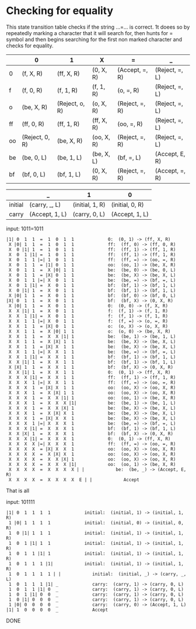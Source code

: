 # Checking for equality

This state transition table checks if the string ...=... is correct. 1t doees so by repeatedly marking a character that it will search for, then hunts for = symbol and then begins searching for the first non marked character and checks for equality.

|  |0|1|X|=|_ |
|--|-|-|-|-|-|
| 0|(f, X, R)|(ff, X, R)|(0, X, R)|(Accept, =, R)|(Reject, =, L) |
| f|(f, 0, R)|(f, 1, R)|(f, 1, R)|(o, =, R)|(Reject, =, L) |
| o|(be, X, R)|(Reject, o, R)|(o, X, R)|(Reject, =, R)|(Reject, =, L) |
| ff|(ff, 0, R)|(ff, 1, R)|(ff, X, R)|(oo, =, R)|(Reject, =, L) |
| oo|(Reject, 0, R)|(be, X, R)|(oo, X, R)|(Reject, =, R)|(Reject, =, L) |
| be|(be, 0, L)|(be, 1, L)|(be, X, L)|(bf, =, L)|(Accept, E, R) |
| bf|(bf, 0, L)|(bf, 1, L)|(0, X, R)|(Reject, =, R)|(Accept, =, R) |


|  |_|1|0 |
|--|-|-|-|
| initial|(carry, _, L)|(initial, 1, R)|(initial, 0, R) |
| carry|(Accept, 1, L)|(carry, 0, L)|(Accept, 1, L) |

input: 1011=1011
```
|1| 0  1  1  =  1  0  1  1             0:  (0, 1) -> (ff, X, R)
 X |0| 1  1  =  1  0  1  1             ff:  (ff, 0) -> (ff, 0, R)
 X  0 |1| 1  =  1  0  1  1             ff:  (ff, 1) -> (ff, 1, R)
 X  0  1 |1| =  1  0  1  1             ff:  (ff, 1) -> (ff, 1, R)
 X  0  1  1 |=| 1  0  1  1             ff:  (ff, =) -> (oo, =, R)
 X  0  1  1  = |1| 0  1  1             oo:  (oo, 1) -> (be, X, R)
 X  0  1  1  =  X |0| 1  1             be:  (be, 0) -> (be, 0, L)
 X  0  1  1  = |X| 0  1  1             be:  (be, X) -> (be, X, L)
 X  0  1  1 |=| X  0  1  1             be:  (be, =) -> (bf, =, L)
 X  0  1 |1| =  X  0  1  1             bf:  (bf, 1) -> (bf, 1, L)
 X  0 |1| 1  =  X  0  1  1             bf:  (bf, 1) -> (bf, 1, L)
 X |0| 1  1  =  X  0  1  1             bf:  (bf, 0) -> (bf, 0, L)
|X| 0  1  1  =  X  0  1  1             bf:  (bf, X) -> (0, X, R)
 X |0| 1  1  =  X  0  1  1             0:  (0, 0) -> (f, X, R)
 X  X |1| 1  =  X  0  1  1             f:  (f, 1) -> (f, 1, R)
 X  X  1 |1| =  X  0  1  1             f:  (f, 1) -> (f, 1, R)
 X  X  1  1 |=| X  0  1  1             f:  (f, =) -> (o, =, R)
 X  X  1  1  = |X| 0  1  1             o:  (o, X) -> (o, X, R)
 X  X  1  1  =  X |0| 1  1             o:  (o, 0) -> (be, X, R)
 X  X  1  1  =  X  X |1| 1             be:  (be, 1) -> (be, 1, L)
 X  X  1  1  =  X |X| 1  1             be:  (be, X) -> (be, X, L)
 X  X  1  1  = |X| X  1  1             be:  (be, X) -> (be, X, L)
 X  X  1  1 |=| X  X  1  1             be:  (be, =) -> (bf, =, L)
 X  X  1 |1| =  X  X  1  1             bf:  (bf, 1) -> (bf, 1, L)
 X  X |1| 1  =  X  X  1  1             bf:  (bf, 1) -> (bf, 1, L)
 X |X| 1  1  =  X  X  1  1             bf:  (bf, X) -> (0, X, R)
 X  X |1| 1  =  X  X  1  1             0:  (0, 1) -> (ff, X, R)
 X  X  X |1| =  X  X  1  1             ff:  (ff, 1) -> (ff, 1, R)
 X  X  X  1 |=| X  X  1  1             ff:  (ff, =) -> (oo, =, R)
 X  X  X  1  = |X| X  1  1             oo:  (oo, X) -> (oo, X, R)
 X  X  X  1  =  X |X| 1  1             oo:  (oo, X) -> (oo, X, R)
 X  X  X  1  =  X  X |1| 1             oo:  (oo, 1) -> (be, X, R)
 X  X  X  1  =  X  X  X |1|            be:  (be, 1) -> (be, 1, L)
 X  X  X  1  =  X  X |X| 1             be:  (be, X) -> (be, X, L)
 X  X  X  1  =  X |X| X  1             be:  (be, X) -> (be, X, L)
 X  X  X  1  = |X| X  X  1             be:  (be, X) -> (be, X, L)
 X  X  X  1 |=| X  X  X  1             be:  (be, =) -> (bf, =, L)
 X  X  X |1| =  X  X  X  1             bf:  (bf, 1) -> (bf, 1, L)
 X  X |X| 1  =  X  X  X  1             bf:  (bf, X) -> (0, X, R)
 X  X  X |1| =  X  X  X  1             0:  (0, 1) -> (ff, X, R)
 X  X  X  X |=| X  X  X  1             ff:  (ff, =) -> (oo, =, R)
 X  X  X  X  = |X| X  X  1             oo:  (oo, X) -> (oo, X, R)
 X  X  X  X  =  X |X| X  1             oo:  (oo, X) -> (oo, X, R)
 X  X  X  X  =  X  X |X| 1             oo:  (oo, X) -> (oo, X, R)
 X  X  X  X  =  X  X  X |1|            oo:  (oo, 1) -> (be, X, R)
 X  X  X  X  =  X  X  X  X | |            be:  (be, _) -> (Accept, E, R)
 X  X  X  X  =  X  X  X  X  E | |            Accept
```


That is all

input: 101111
```
|1| 0  1  1  1  1             initial:  (initial, 1) -> (initial, 1, R)
 1 |0| 1  1  1  1             initial:  (initial, 0) -> (initial, 0, R)
 1  0 |1| 1  1  1             initial:  (initial, 1) -> (initial, 1, R)
 1  0  1 |1| 1  1             initial:  (initial, 1) -> (initial, 1, R)
 1  0  1  1 |1| 1             initial:  (initial, 1) -> (initial, 1, R)
 1  0  1  1  1 |1|            initial:  (initial, 1) -> (initial, 1, R)
 1  0  1  1  1  1 | |            initial:  (initial, _) -> (carry, _, L)
 1  0  1  1  1 |1| _             carry:  (carry, 1) -> (carry, 0, L)
 1  0  1  1 |1| 0  _             carry:  (carry, 1) -> (carry, 0, L)
 1  0  1 |1| 0  0  _             carry:  (carry, 1) -> (carry, 0, L)
 1  0 |1| 0  0  0  _             carry:  (carry, 1) -> (carry, 0, L)
 1 |0| 0  0  0  0  _             carry:  (carry, 0) -> (Accept, 1, L)
|1| 1  0  0  0  0  _             Accept
```


DONE

